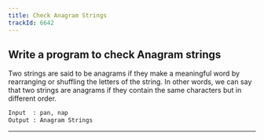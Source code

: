 ```yaml
---
title: Check Anagram Strings
trackId: 6642
---
```


## Write a program to check Anagram strings

Two strings are said to be anagrams if they make a meaningful word by rearranging or shuffling the letters of the string. In other words, we can say that two strings are anagrams if they contain the same characters but in different order.

```txt
Input  : pan, nap
Output : Anagram Strings
```

---
